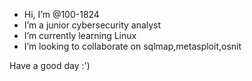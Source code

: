 - Hi, I’m @100-1824
- I’m a junior cybersecurity analyst
- I’m currently learning Linux
- I’m looking to collaborate on sqlmap,metasploit,osnit 




Have a good day :')

<!---
100-1824/100-1824 is a ✨ special ✨ repository because its `README.md` (this file) appears on your GitHub profile.
You can click the Preview link to take a look at your changes.
--->
